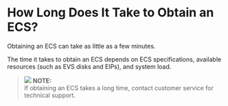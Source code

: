 # How Long Does It Take to Obtain an ECS?<a name="EN-US_TOPIC_0018073212"></a>

Obtaining an ECS can take as little as a few minutes.

The time it takes to obtain an ECS depends on ECS specifications, available resources \(such as EVS disks and EIPs\), and system load.

>![](/images/icon-note.gif) **NOTE:**   
>If obtaining an ECS takes a long time, contact customer service for technical support.  

